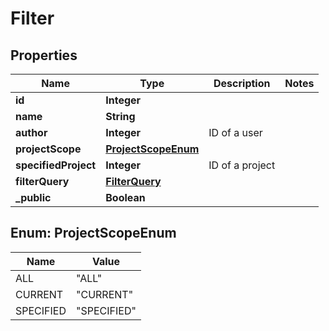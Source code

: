 
# Filter

## Properties
Name | Type | Description | Notes
------------ | ------------- | ------------- | -------------
**id** | **Integer** |  | 
**name** | **String** |  | 
**author** | **Integer** | ID of a user | 
**projectScope** | [**ProjectScopeEnum**](#ProjectScopeEnum) |  | 
**specifiedProject** | **Integer** | ID of a project | 
**filterQuery** | [**FilterQuery**](FilterQuery.md) |  | 
**_public** | **Boolean** |  | 


<a name="ProjectScopeEnum"></a>
## Enum: ProjectScopeEnum
Name | Value
---- | -----
ALL | &quot;ALL&quot;
CURRENT | &quot;CURRENT&quot;
SPECIFIED | &quot;SPECIFIED&quot;



